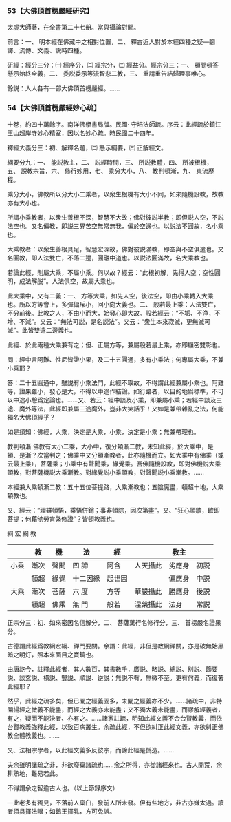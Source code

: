 ### 53【大佛頂首楞嚴經研究】 

太虚大師著，在全書第二十七册。當與攝論對閲。

前言：一、 明本經在佛藏中之相對位置，二、 釋古近人對於本經四種之疑—翻譯、流傳、文義、説時四種。

研經：經分三分：㈠ 經序分，㈡ 經宗分，㈢ 經益分。經宗分三：一、 頓問頓答懸示始終全義，二、 委説委示等流智悲二教，三、 重請重告結歸理事唯心。

餘説：人人各有一部大佛頂首楞嚴經。……

### 54【大佛頂首楞嚴經妙心疏】 

十卷，約四十萬餘字。南洋佛學書局版。民國· 守培法師疏。序云：此經疏於鎮江玉山超岸寺妙心精室，因以名妙心疏。時民國二十四年。

釋經大義分三：初、解釋名題，㈡ 懸示綱要，㈢ 正解經文。

綱要分九：一、 能説教主，二、 説經時間，三、 所説教體，四、 所被根機，五、 説教宗旨，六、 修行妙用，七、 乘分大小，八、 教判頓漸，九、 東流歷程。

乘分大小，佛教所以分大小二乘者，以衆生根機有大小不同，如來隨機設教，故教亦有大小也。

所謂小乘教者，以衆生善根不深，智慧不大故；佛對彼説半教；即但説人空，不説法空也。又名偏教，即説三界苦空無常無我，偏於空邊也。以説法不圓故，名小乘也。

大乘教者：以衆生善根具足，智慧宏深故，佛對彼説滿教，即空與不空俱遣也。又名圓教，即人法雙亡，不落二邊，圓融中道也。以説法圓滿故，名大乘教也。

若論此經，則屬大乘，不屬小乘。何以故？經云：“此根初解，先得人空；空性圓明，成法解脱”。人法俱空，故屬大乘也。

此大乘中，又有二義：一、 方等大乘，如先人空，後法空，即由小乘轉入大乘也。所以方等會上，多彈偏斥小，回小向大義也。二、 般若最上乘：人法雙亡，不分前後。此教之人，不由小而大，始發心即大故。般若經云：“不垢、不浄，不增、不減”。又云：“無法可説，是名説法”。又云：“衆生本來寂滅，更無滅可滅”。此皆雙遣二邊義也。

此經、於此兩種大乘兼有之；但、正屬方等，兼屬般若最上乘，亦即顯密雙彰也。

問：經中言阿難、性尼皆證小果，及二十五圓通，多有小乘法；何專屬大乘，不兼小乘耶？

答：二十五圓通中，雖説有小乘法門，此經不取故，不得謂此經兼屬小乘也。阿難等，證果雖小，發心是大，不得以中途作結論。如行路者，以目的地爲標準，不可以中途小憩爲定論也。……又、若云：經中談及小乘，即兼屬小乘；若經中談及三途、魔外等法，此經即兼屬三途魔外，豈非大笑話乎！又如是兼帶雜亂之法，何能獨名大佛頂經乎？

如是須知：佛經，大乘，決定是大乘，小乘，決定是小乘；無兼帶理也。

教判頓漸 佛教有大小二乘，大小中，復分頓漸二教，未知此經，於大乘中，是頓、是漸？次當判之：佛乘中又分頓漸教者，此亦隨機而立。如大乘中有佛乘（或云最上乘），菩薩乘；小乘中有聲聞乘，緣覺乘。吾佛隨機設教，即對佛機説大乘頓教，對菩薩機説大乘漸教。對緣覺説小乘頓教，對聲聞説小乘漸教。……

本經兼大乘頓漸二教：五十五位菩提路，大乘漸教也；五陰魔盡，頓超十地，大乘頓教也。

又、經云：“理雖頓悟，乘悟併銷；事非頓除，因次第盡”。又、“狂心頓歇，歇即菩提；何藉劬勞肯綮修證”？皆頓教義也。

綱 宏 網 教

|      | 教   | 機   | 法       | 經     |          | 教主   |      |
| ---- | ---- | ---- | -------- | ------ | -------- | ------ | ---- |
| 小乘 | 漸次 | 聲聞 | 四 諦    | 阿含   | 人天攝此 | 劣應身 | 初説 |
|      | 頓超 | 緣覺 | 十二因緣 | 起世因 |          | 偏應身 | 中説 |
| 大乘 | 漸次 | 菩薩 | 六 度    | 方等   | 華嚴攝此 | 勝應身 | 後説 |
|      | 頓超 | 佛乘 | 無 門    | 般若   | 涅槃攝此 | 法身   | 常説 |

正宗分三：初、如來密因名信解分，二、 菩薩萬行名修行分，三、 首楞嚴名證果分。

古德謂此經爲教網宏綱、禪門要關。余謂：此經，非但是教網禪關，亦是破無始黑暗之明灯，照本來面目之寶鏡也。

由唐訖今，註釋此經者，其人數百，其書數千，廣説、略説、總説、别説、節要説、談玄説、横説、豎説、順説、逆説；無説不有，無微不至。更有何義，而復著此經耶？

然乎，此經之疏多矣，但已闡之經義固多，未闡之經義亦不少。……諸疏中，非特闡揚經之微義不能盡，而經之大義亦未能盡；又不獨大義未能盡，而謬解經義者，有之，疑而不能決者、亦有之。……諸家註疏，明知此經文義不合台賢教義，而依台賢教義強釋此經，以致百病叢生。余疏此經，不但欲糾正此經文義，亦欲糾正佛教全體教義也。……

又、法相宗學者，以此經文義多反彼宗，而謗此經是僞造。……

夫余雖明諸疏之非，非欲廢棄諸疏也……余之所得，亦從諸經來也。古人開荒，余耕熟地，難易若此。

不得謂余之智逾古人也。（以上節録序文）

—此老多有獨見，不落前人窠臼，發前人所未發。但有些地方，非古亦嫌太過。讀者須具擇法眼；如鵝王擇乳，方可免誤。